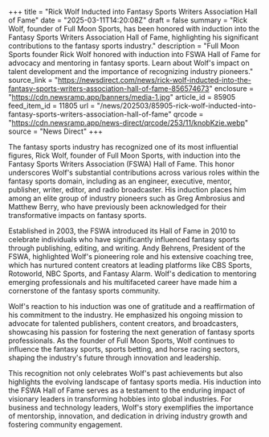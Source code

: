 +++
title = "Rick Wolf Inducted into Fantasy Sports Writers Association Hall of Fame"
date = "2025-03-11T14:20:08Z"
draft = false
summary = "Rick Wolf, founder of Full Moon Sports, has been honored with induction into the Fantasy Sports Writers Association Hall of Fame, highlighting his significant contributions to the fantasy sports industry."
description = "Full Moon Sports founder Rick Wolf honored with induction into FSWA Hall of Fame for advocacy and mentoring in fantasy sports. Learn about Wolf's impact on talent development and the importance of recognizing industry pioneers."
source_link = "https://newsdirect.com/news/rick-wolf-inducted-into-the-fantasy-sports-writers-association-hall-of-fame-856574673"
enclosure = "https://cdn.newsramp.app/banners/media-1.jpg"
article_id = 85905
feed_item_id = 11805
url = "/news/202503/85905-rick-wolf-inducted-into-fantasy-sports-writers-association-hall-of-fame"
qrcode = "https://cdn.newsramp.app/news-direct/qrcode/253/11/knobKzie.webp"
source = "News Direct"
+++

<p>The fantasy sports industry has recognized one of its most influential figures, Rick Wolf, founder of Full Moon Sports, with induction into the Fantasy Sports Writers Association (FSWA) Hall of Fame. This honor underscores Wolf's substantial contributions across various roles within the fantasy sports domain, including as an engineer, executive, mentor, publisher, writer, editor, and radio broadcaster. His induction places him among an elite group of industry pioneers such as Greg Ambrosius and Matthew Berry, who have previously been acknowledged for their transformative impacts on fantasy sports.</p><p>Established in 2003, the FSWA introduced its Hall of Fame in 2010 to celebrate individuals who have significantly influenced fantasy sports through publishing, editing, and writing. Andy Behrens, President of the FSWA, highlighted Wolf's pioneering role and his extensive coaching tree, which has nurtured content creators at leading platforms like CBS Sports, Rotoworld, NBC Sports, and Fantasy Alarm. Wolf's dedication to mentoring emerging professionals and his multifaceted career have made him a cornerstone of the fantasy sports community.</p><p>Wolf's reaction to his induction was one of gratitude and a reaffirmation of his commitment to the industry. He emphasized his ongoing mission to advocate for talented publishers, content creators, and broadcasters, showcasing his passion for fostering the next generation of fantasy sports professionals. As the founder of Full Moon Sports, Wolf continues to influence the fantasy sports, sports betting, and horse racing sectors, shaping the industry's future through innovation and leadership.</p><p>This recognition not only celebrates Wolf's past achievements but also highlights the evolving landscape of fantasy sports media. His induction into the FSWA Hall of Fame serves as a testament to the enduring impact of visionary leaders in transforming hobbies into global industries. For business and technology leaders, Wolf's story exemplifies the importance of mentorship, innovation, and dedication in driving industry growth and fostering community engagement.</p>